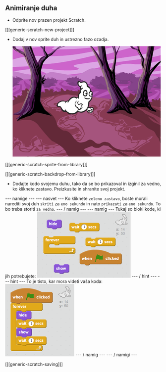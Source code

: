 ## Animiranje duha

+ Odprite nov prazen projekt Scratch.

[[[generic-scratch-new-project]]]

+ Dodaj v nov sprite duh in ustrezno fazo ozadja.
    
    ![screenshot](images/ghost-ghost.png)

[[[generic-scratch-sprite-from-library]]]

[[[generic-scratch-backdrop-from-library]]]

+ Dodajte kodo svojemu duhu, tako da se bo prikazoval in izginil za vedno, ko kliknete zastavo. Preizkusite in shranite svoj projekt.

\--- namige \--- \--- nasvet \--- Ko kliknete `zeleno zastavo`, boste morali narediti svoj duh `skriti` za `eno sekundo` in nato `prikazati` za `eno sekundo`. To bo treba storiti `za vedno`. \--- / namig \--- \--- namig \--- Tukaj so bloki kode, ki jih potrebujete: ![screenshot](images/ghost-appear-blocks.png) \--- / hint \--- \--- hint \--- To je tisto, kar mora videti vaša koda: ![screenshot](images/ghost-appear-code.png) \--- / namig \--- \--- / namigi \---

[[[generic-scratch-saving]]]